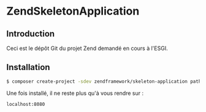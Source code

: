 # ZendSkeletonApplication

## Introduction

Ceci est le dépôt Git du projet Zend demandé en cours à l'ESGI.

## Installation


```bash
$ composer create-project -sdev zendframework/skeleton-application path/to/install
```

Une fois installé, il ne reste plus qu'à vous rendre sur :

```bash
localhost:8080
```


